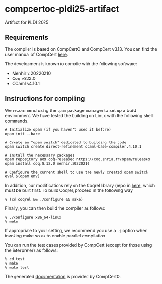 # compcertoc-pldi25-artifact
Artifact for PLDI 2025


## Requirements

The compiler is based on CompCertO and CompCert v3.13. You can find the user manual of 
CompCert [here](http://compcert.inria.fr/man/).

The development is known to compile with the following software:
- Menhir v.20220210
- Coq v8.12.0
- OCaml v4.10.1

## Instructions for compiling

We recommend using the `opam` package manager to set up a build environment. 
We have tested the building on Linux with the following shell commands.

    # Initialize opam (if you haven't used it before)
    opam init --bare
    
    # Create an "opam switch" dedicated to building the code
    opam switch create direct-refinement ocaml-base-compiler.4.10.1
    
    # Install the necessary packages
    opam repository add coq-released https://coq.inria.fr/opam/released
    opam install coq.8.12.0 menhir.20220210
    
    # Configure the current shell to use the newly created opam switch
    eval $(opam env)

In addition, our modifications rely on the Coqrel library (repo in
[here](https://github.com/CertiKOS/coqrel),
which must be built first. To build Coqrel, proceed in the following
way:

    % (cd coqrel && ./configure && make)

Finally, you can then build the compiler as follows:

    % ./configure x86_64-linux
    % make

If appropriate to your setting, we recommend you use a `-j` option
when invoking make so as to enable parallel compilation.

You can run the test cases provided by CompCert (except for those using the
interpreter) as follows:

    % cd test
	% make 
	% make test
	
The generated [documentation](doc/index.html) is provided by CompCertO.
